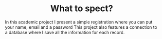 <h1 align= "center">What to spect?</h1>
In this academic project I present a simple registration where you can put your name, email and a password
This project also features a connection to a database where I save all the information for each record.
